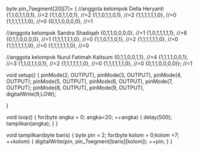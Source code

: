 byte pin_7segment[20][7]= {
  //anggota kelompok Della Heryanti
  {1,1,0,1,1,0,1}, //=2
  {1,1,0,1,1,0,1}, //=2
  {1,1,0,1,1,0,1}, //=2
  {1,1,1,1,1,1,0}, //=0
  {1,1,1,1,1,1,0}, //=0
  {0,1,1,0,0,0,0}, //=1

  //anggota kelompok Sandra Shadiqah
  {0,1,1,0,0,0,0}, //=1
  {1,0,1,1,1,1,1}, //=6
  {0,1,1,0,0,0,0}, //=1
  {1,1,1,1,1,1,0}, //=0
  {1,1,0,1,1,0,1}, //=2
  {1,1,1,1,1,1,0}, //=0
  {1,1,1,1,1,1,0}, //=0
  {1,1,1,1,1,1,0}, //=0

  //anggota kelompok Nurul Fatimah Kaltsum
  {0,1,1,0,0,1,1}, //=4
  {1,1,1,1,0,0,1}, //=3
  {1,1,0,1,1,0,1}, //=2
  {1,1,1,1,1,1,0}, //=0
  {1,1,1,1,1,1,0}, //=0
  {0,1,1,0,0,0,0}}; //=1
  
void setup() {
  pinMode(2, OUTPUT), pinMode(3, OUTPUT), pinMode(4, OUTPUT);
  pinMode(5, OUTPUT), pinMode(6, OUTPUT), pinMode(7, OUTPUT);
  pinMode(8, OUTPUT), pinMode(9, OUTPUT), digitalWrite(9,LOW);

}

void loop() {
  for(byte angka = 0; angka<20; ++angka) {
    delay(500);
    tampilkan(angka);
  } 
 }
 
 void tampilkan(byte baris) {
  byte pin = 2;
  for(byte kolom = 0;kolom <7; ++kolom) {
    digitalWrite(pin, pin_7segment[baris][kolom]);
    ++pin;
  }
 }
